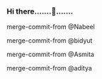 ### Hi there.......👋.......

merge-commit-from @Nabeel

merge-commit-from @bidyut

merge-commit-from @Asmita

merge-commit-from @aditya

#



